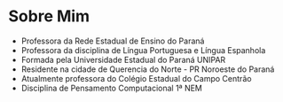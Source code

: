 # Sobre Mim #
- Professora da Rede Estadual de Ensino do Paraná 
- Professora da disciplina  de Língua Portuguesa e Língua Espanhola 
- Formada pela Universidade Estadual do Paraná UNIPAR 
- Residente na cidade de Querencia do Norte - PR  Noroeste do Paraná 
- Atualmente professora do Colégio Estadual do Campo Centrão 
- Disciplina de Pensamento Computacional 1ª NEM 



